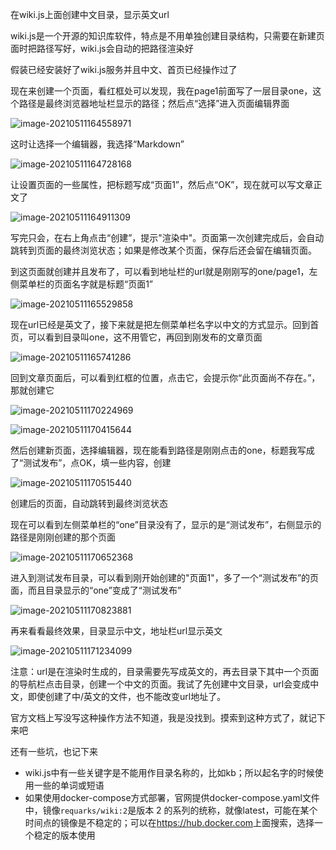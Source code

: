 在wiki.js上面创建中文目录，显示英文url

wiki.js是一个开源的知识库软件，特点是不用单独创建目录结构，只需要在新建页面时把路径写好，wiki.js会自动的把路径渲染好

假装已经安装好了wiki.js服务并且中文、首页已经操作过了



现在来创建一个页面，看红框处可以发现，我在page1前面写了一层目录one，这个路径是最终浏览器地址栏显示的路径；然后点“选择”进入页面编辑界面

![image-20210511164558971](images/image-20210511164558971.png)

这时让选择一个编辑器，我选择“Markdown”

![image-20210511164728168](images/image-20210511164728168.png)

让设置页面的一些属性，把标题写成“页面1”，然后点“OK”，现在就可以写文章正文了

![image-20210511164911309](images/image-20210511164911309.png)

写完只会，在右上角点击“创建”，提示"渲染中"。页面第一次创建完成后，会自动跳转到页面的最终浏览状态；如果是修改某个页面，保存后还会留在编辑页面。

到这页面就创建并且发布了，可以看到地址栏的url就是刚刚写的one/page1，左侧菜单栏的页面名字就是标题“页面1”

![image-20210511165529858](images/image-20210511165529858.png)



现在url已经是英文了，接下来就是把左侧菜单栏名字以中文的方式显示。回到首页，可以看到目录叫one，这不用管它，再回到刚发布的文章页面

![image-20210511165741286](images/image-20210511165741286.png)



回到文章页面后，可以看到红框的位置，点击它，会提示你“此页面尚不存在。”，那就创建它

![image-20210511170224969](images/image-20210511170224969.png)

![image-20210511170415644](images/image-20210511170415644.png)

然后创建新页面，选择编辑器，现在能看到路径是刚刚点击的one，标题我写成了“测试发布”，点OK，填一些内容，创建

![image-20210511170515440](images/image-20210511170515440.png)

创建后的页面，自动跳转到最终浏览状态

现在可以看到左侧菜单栏的“one”目录没有了，显示的是“测试发布”，右侧显示的路径是刚刚创建的那个页面

![image-20210511170652368](images/image-20210511170652368.png)

进入到测试发布目录，可以看到刚开始创建的"页面1"，多了一个“测试发布”的页面，而且目录显示的“one”变成了“测试发布”

![image-20210511170823881](images/image-20210511170823881.png)



再来看看最终效果，目录显示中文，地址栏url显示英文

![image-20210511171234099](images/image-20210511171234099.png)



注意：url是在渲染时生成的，目录需要先写成英文的，再去目录下其中一个页面的导航栏点击目录，创建一个中文的页面。我试了先创建中文目录，url会变成中文，即使创建了中/英文的文件，也不能改变url地址了。



官方文档上写没写这种操作方法不知道，我是没找到。摸索到这种方式了，就记下来吧

还有一些坑，也记下来

- wiki.js中有一些关键字是不能用作目录名称的，比如kb；所以起名字的时候使用一些的单词或短语
- 如果使用docker-compose方式部署，官网提供docker-compose.yaml文件中，镜像`requarks/wiki:2`是版本 2 的系列的统称，就像latest，可能在某个时间点的镜像是不稳定的；可以在<https://hub.docker.com>上面搜索，选择一个稳定的版本使用
